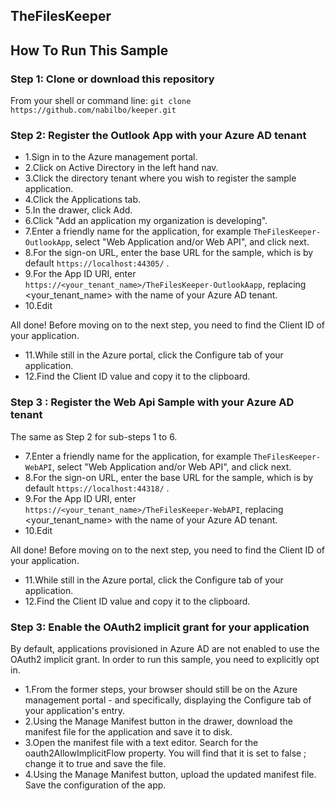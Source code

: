 ## TheFilesKeeper


## How To Run This Sample



### Step 1: Clone or download this repository
From your shell or command line:  `git clone https://github.com/nabilbo/keeper.git`


### Step 2: Register the Outlook App with your Azure AD tenant

* 1.Sign in to the Azure management portal.
* 2.Click on Active Directory in the left hand nav.
* 3.Click the directory tenant where you wish to register the sample application.
* 4.Click the Applications tab.
* 5.In the drawer, click Add.
* 6.Click "Add an application my organization is developing".
* 7.Enter a friendly name for the application, for example `TheFilesKeeper-OutlookApp`, select "Web Application and/or Web API", and click next.
* 8.For the sign-on URL, enter the base URL for the sample, which is by default  `https://localhost:44305/` .
* 9.For the App ID URI, enter  `https://<your_tenant_name>/TheFilesKeeper-OutlookAapp`, replacing  <your_tenant_name>  with the name of your Azure AD tenant.
* 10.Edit 

All done! Before moving on to the next step, you need to find the Client ID of your application.
* 11.While still in the Azure portal, click the Configure tab of your application.
* 12.Find the Client ID value and copy it to the clipboard.


### Step 3 : Register the Web Api Sample with your Azure AD tenant

The same as Step 2 for sub-steps 1 to 6.
* 7.Enter a friendly name for the application, for example `TheFilesKeeper-WebAPI`, select "Web Application and/or Web API", and click next.
* 8.For the sign-on URL, enter the base URL for the sample, which is by default  `https://localhost:44318/` .
* 9.For the App ID URI, enter  `https://<your_tenant_name>/TheFilesKeeper-WebAPI`, replacing  <your_tenant_name>  with the name of your Azure AD tenant.
* 10.Edit 

All done! Before moving on to the next step, you need to find the Client ID of your application.
* 11.While still in the Azure portal, click the Configure tab of your application.
* 12.Find the Client ID value and copy it to the clipboard.


### Step 3: Enable the OAuth2 implicit grant for your application
By default, applications provisioned in Azure AD are not enabled to use the OAuth2 implicit grant. In order to run this sample, you need to explicitly opt in.

* 1.From the former steps, your browser should still be on the Azure management portal - and specifically, displaying the Configure tab of your application's entry.
* 2.Using the Manage Manifest button in the drawer, download the manifest file for the application and save it to disk.
* 3.Open the manifest file with a text editor. Search for the  oauth2AllowImplicitFlow  property. You will find that it is set to  false ; change it to  true  and save the file.
* 4.Using the Manage Manifest button, upload the updated manifest file. Save the configuration of the app.
